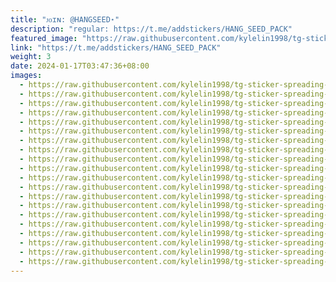 ```yaml
---
title: "ᴊᴏɪɴ: @HANGSEED⋆"
description: "regular: https://t.me/addstickers/HANG_SEED_PACK"
featured_image: "https://raw.githubusercontent.com/kylelin1998/tg-sticker-spreading-worldwide-images/main/img/62bb6aa8-8f1a-4e2d-b81e-0b7cfe2b2b0b.jpg"
link: "https://t.me/addstickers/HANG_SEED_PACK"
weight: 3
date: 2024-01-17T03:47:36+08:00
images:
  - https://raw.githubusercontent.com/kylelin1998/tg-sticker-spreading-worldwide-images/main/img/62bb6aa8-8f1a-4e2d-b81e-0b7cfe2b2b0b.jpg
  - https://raw.githubusercontent.com/kylelin1998/tg-sticker-spreading-worldwide-images/main/img/32ea40cc-d57d-4cb7-bcb5-63b52cf19be8.jpg
  - https://raw.githubusercontent.com/kylelin1998/tg-sticker-spreading-worldwide-images/main/img/3dee5bc3-a07b-410e-aeae-9453c82b97a2.jpg
  - https://raw.githubusercontent.com/kylelin1998/tg-sticker-spreading-worldwide-images/main/img/681c1449-eaf5-4ac1-a6eb-7c1d9707b7cc.jpg
  - https://raw.githubusercontent.com/kylelin1998/tg-sticker-spreading-worldwide-images/main/img/4f69966d-ab10-42b2-9f89-ec602e8b870d.jpg
  - https://raw.githubusercontent.com/kylelin1998/tg-sticker-spreading-worldwide-images/main/img/f45571c8-c02c-4487-8c64-40d3cfdb57ce.jpg
  - https://raw.githubusercontent.com/kylelin1998/tg-sticker-spreading-worldwide-images/main/img/edf85e04-4b71-4c8a-8988-1ff50050a821.jpg
  - https://raw.githubusercontent.com/kylelin1998/tg-sticker-spreading-worldwide-images/main/img/7a0fd498-4fe9-4c4d-b9de-0c5d22354305.jpg
  - https://raw.githubusercontent.com/kylelin1998/tg-sticker-spreading-worldwide-images/main/img/419879d3-12aa-4a5e-870a-e21912612303.jpg
  - https://raw.githubusercontent.com/kylelin1998/tg-sticker-spreading-worldwide-images/main/img/e85329c0-8850-491b-bd8c-efd18f412e92.jpg
  - https://raw.githubusercontent.com/kylelin1998/tg-sticker-spreading-worldwide-images/main/img/9b140a90-35e2-409b-92fc-12c9a3e4fd5b.jpg
  - https://raw.githubusercontent.com/kylelin1998/tg-sticker-spreading-worldwide-images/main/img/dca82407-56ea-4e33-807d-009c086b9436.jpg
  - https://raw.githubusercontent.com/kylelin1998/tg-sticker-spreading-worldwide-images/main/img/34a7c53d-df23-4be3-bb9a-ffea2a154225.jpg
  - https://raw.githubusercontent.com/kylelin1998/tg-sticker-spreading-worldwide-images/main/img/1c35c3f0-8160-4147-949b-3547ccae0e8e.jpg
  - https://raw.githubusercontent.com/kylelin1998/tg-sticker-spreading-worldwide-images/main/img/503a150f-88c1-434c-8a70-978659b2cd7a.jpg
  - https://raw.githubusercontent.com/kylelin1998/tg-sticker-spreading-worldwide-images/main/img/88402c3f-5fc2-4284-9515-8067fc852812.jpg
  - https://raw.githubusercontent.com/kylelin1998/tg-sticker-spreading-worldwide-images/main/img/43ef939c-72fd-431d-b61c-a023e58bcec6.jpg
  - https://raw.githubusercontent.com/kylelin1998/tg-sticker-spreading-worldwide-images/main/img/aa46d2a6-9ac5-40ef-b645-ae516008c930.jpg
  - https://raw.githubusercontent.com/kylelin1998/tg-sticker-spreading-worldwide-images/main/img/44814d44-c428-4bb6-beb2-006b9810b335.jpg
  - https://raw.githubusercontent.com/kylelin1998/tg-sticker-spreading-worldwide-images/main/img/ffaeba7c-608e-4ebd-aadf-fc21ba716456.jpg
---
```

